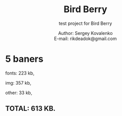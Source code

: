 <div align="center">
  <h1>Bird Berry</h1>
  <p>
    test project for Bird Berry
  </p>
  <p>Author: Sergey Kovalenko <br> E-mail: rikdeadok@gmail.com</p>
</div>

# 5 baners

fonts: 223 kb,

img: 357 kb,

other: 33 kb,

## TOTAL: 613 KB.
